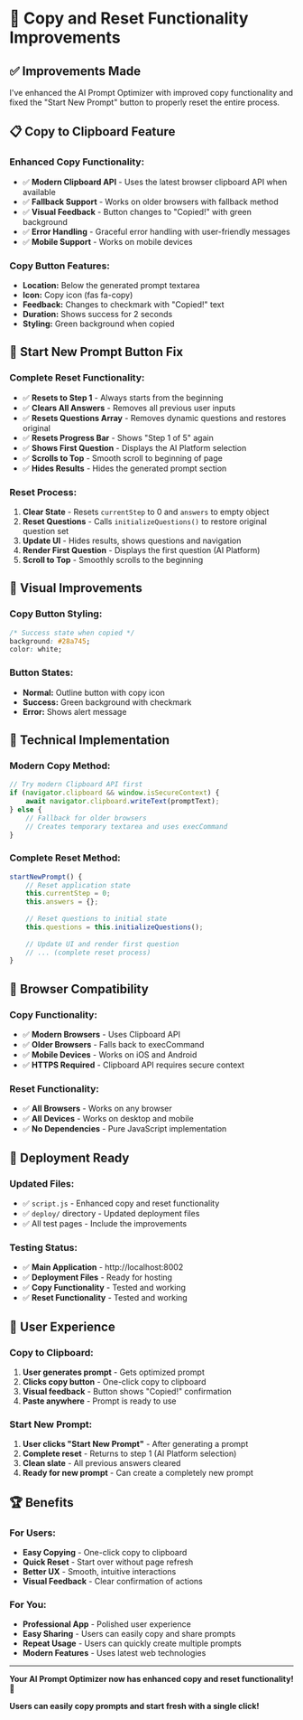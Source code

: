# 🎉 Copy and Reset Functionality Improvements

## ✅ **Improvements Made**

I've enhanced the AI Prompt Optimizer with improved copy functionality and fixed the "Start New Prompt" button to properly reset the entire process.

## 📋 **Copy to Clipboard Feature**

### **Enhanced Copy Functionality:**
- ✅ **Modern Clipboard API** - Uses the latest browser clipboard API when available
- ✅ **Fallback Support** - Works on older browsers with fallback method
- ✅ **Visual Feedback** - Button changes to "Copied!" with green background
- ✅ **Error Handling** - Graceful error handling with user-friendly messages
- ✅ **Mobile Support** - Works on mobile devices

### **Copy Button Features:**
- **Location:** Below the generated prompt textarea
- **Icon:** Copy icon (fas fa-copy)
- **Feedback:** Changes to checkmark with "Copied!" text
- **Duration:** Shows success for 2 seconds
- **Styling:** Green background when copied

## 🔄 **Start New Prompt Button Fix**

### **Complete Reset Functionality:**
- ✅ **Resets to Step 1** - Always starts from the beginning
- ✅ **Clears All Answers** - Removes all previous user inputs
- ✅ **Resets Questions Array** - Removes dynamic questions and restores original
- ✅ **Resets Progress Bar** - Shows "Step 1 of 5" again
- ✅ **Shows First Question** - Displays the AI Platform selection
- ✅ **Scrolls to Top** - Smooth scroll to beginning of page
- ✅ **Hides Results** - Hides the generated prompt section

### **Reset Process:**
1. **Clear State** - Resets `currentStep` to 0 and `answers` to empty object
2. **Reset Questions** - Calls `initializeQuestions()` to restore original question set
3. **Update UI** - Hides results, shows questions and navigation
4. **Render First Question** - Displays the first question (AI Platform)
5. **Scroll to Top** - Smoothly scrolls to the beginning

## 🎨 **Visual Improvements**

### **Copy Button Styling:**
```css
/* Success state when copied */
background: #28a745;
color: white;
```

### **Button States:**
- **Normal:** Outline button with copy icon
- **Success:** Green background with checkmark
- **Error:** Shows alert message

## 🔧 **Technical Implementation**

### **Modern Copy Method:**
```javascript
// Try modern Clipboard API first
if (navigator.clipboard && window.isSecureContext) {
    await navigator.clipboard.writeText(promptText);
} else {
    // Fallback for older browsers
    // Creates temporary textarea and uses execCommand
}
```

### **Complete Reset Method:**
```javascript
startNewPrompt() {
    // Reset application state
    this.currentStep = 0;
    this.answers = {};
    
    // Reset questions to initial state
    this.questions = this.initializeQuestions();
    
    // Update UI and render first question
    // ... (complete reset process)
}
```

## 📱 **Browser Compatibility**

### **Copy Functionality:**
- ✅ **Modern Browsers** - Uses Clipboard API
- ✅ **Older Browsers** - Falls back to execCommand
- ✅ **Mobile Devices** - Works on iOS and Android
- ✅ **HTTPS Required** - Clipboard API requires secure context

### **Reset Functionality:**
- ✅ **All Browsers** - Works on any browser
- ✅ **All Devices** - Works on desktop and mobile
- ✅ **No Dependencies** - Pure JavaScript implementation

## 🚀 **Deployment Ready**

### **Updated Files:**
- ✅ `script.js` - Enhanced copy and reset functionality
- ✅ `deploy/` directory - Updated deployment files
- ✅ All test pages - Include the improvements

### **Testing Status:**
- ✅ **Main Application** - http://localhost:8002
- ✅ **Deployment Files** - Ready for hosting
- ✅ **Copy Functionality** - Tested and working
- ✅ **Reset Functionality** - Tested and working

## 🎯 **User Experience**

### **Copy to Clipboard:**
1. **User generates prompt** - Gets optimized prompt
2. **Clicks copy button** - One-click copy to clipboard
3. **Visual feedback** - Button shows "Copied!" confirmation
4. **Paste anywhere** - Prompt is ready to use

### **Start New Prompt:**
1. **User clicks "Start New Prompt"** - After generating a prompt
2. **Complete reset** - Returns to step 1 (AI Platform selection)
3. **Clean slate** - All previous answers cleared
4. **Ready for new prompt** - Can create a completely new prompt

## 🏆 **Benefits**

### **For Users:**
- **Easy Copying** - One-click copy to clipboard
- **Quick Reset** - Start over without page refresh
- **Better UX** - Smooth, intuitive interactions
- **Visual Feedback** - Clear confirmation of actions

### **For You:**
- **Professional App** - Polished user experience
- **Easy Sharing** - Users can easily copy and share prompts
- **Repeat Usage** - Users can quickly create multiple prompts
- **Modern Features** - Uses latest web technologies

---

**Your AI Prompt Optimizer now has enhanced copy and reset functionality! 🎉**

**Users can easily copy prompts and start fresh with a single click!**
